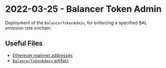 # 2022-03-25 - Balancer Token Admin

Deployment of the `BalancerTokenAdmin`, for enforcing a specified BAL emission rate onchain.

## Useful Files

- [Ethereum mainnet addresses](./output/mainnet.json)
- [`BalancerTokenAdmin` artifact](./artifact/BalancerTokenAdmin.json)
